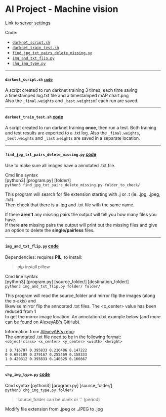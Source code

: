 # AI Project - Machine vision

Link to [server settings](https://github.com/jjrbfi/CSC_server_config)  

Code:  
- [`darknet_script.sh`](https://github.com/oskarforssell/ai_project#darknet_scriptsh-code)
- [`darknet_train_test.sh`](https://github.com/oskarforssell/ai_project#darknet_train_testsh-code)
- [`find_jpg_txt_pairs_delete_missing.py`](https://github.com/oskarforssell/ai_project#find_jpg_txt_pairs_delete_missingpy-code)  
- [`img_and_txt_flip.py`](https://github.com/oskarforssell/ai_project#img_and_txt_flippy-code)
- [`chg_img_type.py`](https://github.com/oskarforssell/ai_project#chg_img_typepy-code)



--- 
#### `darknet_script.sh` [`code`](https://github.com/oskarforssell/ai_project/blob/master/darknet_script.sh)  
A script created to run darknet training 3 times, each time saving  
a timestamped log.txt file and a timestamped mAP chart.png  
Also the `_final.weights` and `_best.weights`of each run are saved.

---
#### `darknet_train_test.sh` [code](https://github.com/oskarforssell/ai_project/blob/master/darknet_train_test.sh)  
A script created to run darknet training **once**, then run a test.
Both training and test results are exported to a .txt log.
Also the `_final.weights`, `_best.weights` and `_last.weights` are saved in a separate location.

---
#### `find_jpg_txt_pairs_delete_missing.py` [code](https://github.com/oskarforssell/ai_project/blob/master/find_jpg_txt_pairs_delete_missing.py)  
Use to make sure all images have a annotated .txt file.

Cmd line syntax  
[python3] [program.py] [folder/]  
`python3 find_jpg_txt_pairs_delete_missing.py folder_to_check/` 

This program will search for file extension starting with .j or .t (ie. .jpg, .jpeg, .txt).  
Then check that there is a .jpg and .txt file with the same name.  
   
If there **aren't** any missing pairs the output will tell you how many files you have.  
If there **are** missing pairs the output will print out the missing files and give  
an option to delete the **single/pairless** files.

---

#### `img_and_txt_flip.py` [code](https://github.com/oskarforssell/ai_project/blob/master/img_and_txt_flip.py)
Dependencies: requires **PIL**, to install: 
> pip install pillow  

Cmd line syntax  
[python3] [program.py] [source_folder/] [destination_folder/]     
`python3 img_and_txt_flip.py folder/ folder/` 

This program will read the source_folder and mirror flip the images (along the x-axis) and  
likewise mirror flip the annotated .txt files. The <x_center> value has been reduced from 1  
to get the mirror image location. An annotation.txt example below (and more can be found on AlexeyAB's GitHub).

Information from [AlexeyAB's repo](https://github.com/AlexeyAB/darknet#how-to-train-to-detect-your-custom-objects):   
The annotated .txt file need to be in the following format:   
`<object-class> <x_center> <y_center> <width> <height>`

    1 0.716797 0.395833 0.216406 0.147222
    0 0.687109 0.379167 0.255469 0.158333
    1 0.420312 0.395833 0.140625 0.166667

---

#### `chg_img_type.py` [code](https://github.com/oskarforssell/ai_project/blob/master/chg_img_type.py)

Cmd syntax
[python3] [program.py] [source_folder/]    
`python3 chg_img_type.py folder/`

> source_folder can be blank or '.' (period)

Modify file extension from .jpeg or .JPEG to .jpg
